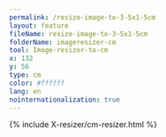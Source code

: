 ```yaml
---
permalink: /resize-image-to-3-5x1-5cm
layout: feature
fileName: resize-image-to-3-5x1-5cm
folderName: imageresizer-cm
tool: Image-resizer-to-cm
x: 132
y: 56
type: cm
color: #ffffff
lang: en
nointernationalization: true
---
```


{% include X-resizer/cm-resizer.html %}
